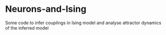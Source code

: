 # Neurons-and-Ising
Some code to infer couplings in Ising model and analyse attractor dynamics of the inferred model
